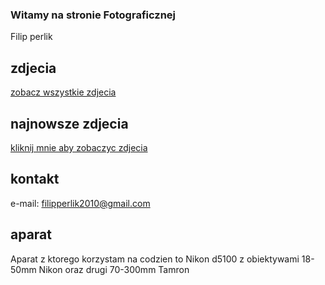 ### Witamy na stronie Fotograficznej

Filip perlik

## zdjecia

[zobacz wszystkie zdjecia](https://www.facebook.com/filip.perlik.9)

## najnowsze zdjecia

[kliknij mnie aby zobaczyc zdjecia](https://scontent-waw1-1.xx.fbcdn.net/v/t39.30808-6/308487083_629576148571338_6421123497623034833_n.jpg?_nc_cat=111&ccb=1-7&_nc_sid=730e14&_nc_ohc=jZ-UU-f_dTIAX-nCIxL&_nc_ht=scontent-waw1-1.xx&oh=00_AT-8bb2JVPVfVH4_7PsImAg9X-TXvZTSTx8_sBd2v68OEA&oe=63379281)

## kontakt

e-mail: filipperlik2010@gmail.com


## aparat

Aparat z ktorego korzystam na codzien to Nikon d5100
z obiektywami 18-50mm Nikon
oraz drugi 70-300mm Tamron

